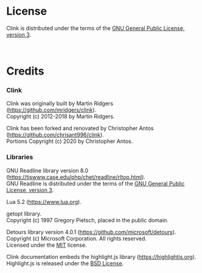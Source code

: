 # License

Clink is distributed under the terms of the [GNU General Public License, version 3](http://www.gnu.org/licenses/gpl.html).

<br/>

# Credits

### Clink

Clink was originally built by Martin Ridgers (https://github.com/mridgers/clink).<br/>
Copyright (c) 2012-2018 by Martin Ridgers.

Clink has been forked and renovated by Christopher Antos (https://github.com/chrisant996/clink).<br/>
Portions Copyright (c) 2020 by Christopher Antos.

### Libraries

GNU Readline library version 8.0 (https://tiswww.case.edu/php/chet/readline/rltop.html).<br/>
GNU Readline is distributed under the terms of the [GNU General Public License, version 3](http://www.gnu.org/licenses/gpl.html).

Lua 5.2 (https://www.lua.org).

getopt library.<br/>
Copyright (c) 1997 Gregory Pietsch, placed in the public domain.

Detours library version 4.0.1 (https://github.com/microsoft/detours).<br/>
Copyright (c) Microsoft Corporation. All rights reserved.<br/>
Licensed under the [MIT](https://github.com/microsoft/Detours/blob/e5400b4ec59478cb0f435cf3b1338226bcbe28f6/LICENSE.txt) license.

Clink documentation embeds the highlight.js library (https://highlightjs.org).<br/>
Highlight.js is released under the [BSD License](https://github.com/highlightjs/highlight.js/blob/master/LICENSE).

<!-- vim: wrap nolist ft=markdown
-->
